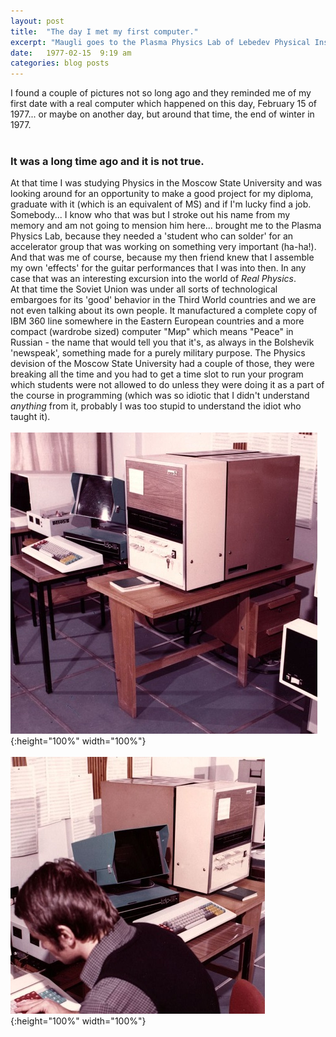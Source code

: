 ```yaml
---
layout: post
title:  "The day I met my first computer."
excerpt: "Maugli goes to the Plasma Physics Lab of Lebedev Physical Institute of the Academy of Sciences of the USSR and meets a computer brought there from another planet by the wind."
date:   1977-02-15  9:19 am
categories: blog posts
---
```

I found a couple of pictures not so long ago and they reminded me of my first date with a real computer which happened on this day, February 15 of 1977... or maybe on another day, but around that time, the end of winter in 1977.<br><br>
### It was a long time ago and it is not true.
At that time I was studying Physics in the Moscow State University and was looking around for an opportunity to make a good project for my diploma, graduate with it (which is an equivalent of MS) and if I'm lucky find a job. Somebody... I know who that was but I stroke out his name from my memory and am not going to mension him here... brought me to the Plasma Physics Lab, because they needed a 'student who can solder' for an accelerator group that was working on something very important (ha-ha!). And that was me of course, because my then friend knew that I assemble my own 'effects' for the guitar performances that I was into then. In any case that was an interesting excursion into the world of _Real Physics_.<br>
At that time the Soviet Union was under all sorts of technological embargoes for its 'good' behavior in the Third World countries and we are not even talking about its own people. It manufactured a complete copy of IBM 360 line somewhere in the Eastern European countries and a more compact (wardrobe sized) computer "Мир" which means "Peace" in Russian - the name that would tell you that it's, as always in the Bolshevik 'newspeak', something made for a purely military purpose. The Physics devision of the Moscow State University had a couple of those, they were breaking all the time and you had to get a time slot to run your program which students were not allowed to do unless they were doing it as a part of the course in programming (which was so idiotic that I didn't understand _anything_ from it, probably I was too stupid to understand the idiot who taught it).<br><br>
![TPAi-1](/images/TPAi_1.png){:height="100%" width="100%"}<br><br>
![TPAi-2](/images/TPAi_2.png){:height="100%" width="100%"}
